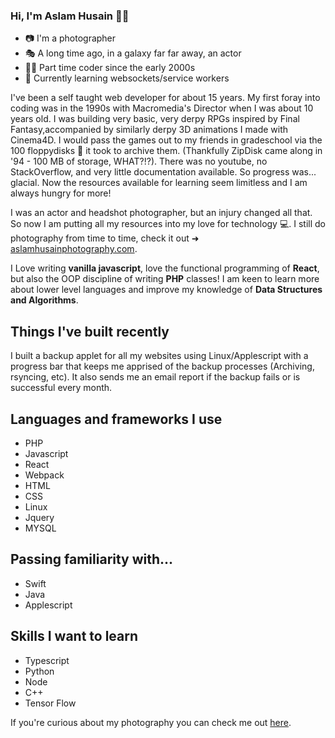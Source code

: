 ### Hi, I'm Aslam Husain 👋🏽

- 📷 I'm a photographer
- 🎭 A long time ago, in a galaxy far far away, an actor 
- 🧑‍💻 Part time coder since the early 2000s  
- 🌱 Currently learning websockets/service workers 

I've been a self taught web developer for about 15 years. My first foray into coding was in the 1990s with Macromedia's Director when I was about 10 years old. I was building very basic, very derpy RPGs inspired by Final Fantasy,accompanied by similarly derpy 3D animations I made with Cinema4D. I would pass the games out to my friends in gradeschool via the 100 floppydisks 💾 it took to archive them. (Thankfully ZipDisk came along in '94 - 100 MB of storage, WHAT?!?). There was no youtube, no StackOverflow, and very little documentation available. So progress was... glacial. Now the resources available for learning seem limitless and I am always hungry for more!

I was an actor and headshot photographer, but an injury changed all that. So now I am putting all my resources into my love for technology 💻. I still do photography from time to time, check it out ➜ [aslamhusainphotography.com](https://aslamhusainphotography.com).

I Love writing **vanilla javascript**, love the functional programming of **React**, but also the OOP discipline of writing **PHP** classes! I am keen to learn more about lower level languages and improve my knowledge of **Data Structures and Algorithms**.

## Things I've built recently

I built a backup applet for all my websites using Linux/Applescript with a progress bar that keeps me apprised of the backup processes (Archiving, rsyncing, etc). It also sends me an email report if the backup fails or is successful every month.

## Languages and frameworks I use

- PHP
- Javascript
- React
- Webpack
- HTML
- CSS
- Linux
- Jquery
- MYSQL

## Passing familiarity with...

- Swift
- Java
- Applescript


## Skills I want to learn

- Typescript
- Python
- Node 
- C++
- Tensor Flow


If you're curious about my photography you can check me out [here](https://aslamhusainphotography.com).

<!--
**aslamhus/aslamhus** is a ✨ _special_ ✨ repository because its `README.md` (this file) appears on your GitHub profile.

Here are some ideas to get you started:

- 🔭 I’m currently working on ...
- 🌱 I’m currently learning ...
- 👯 I’m looking to collaborate on ...
- 🤔 I’m looking for help with ...
- 💬 Ask me about ...
- 📫 How to reach me: ...
- 😄 Pronouns: ...
- ⚡ Fun fact: ...
-->
